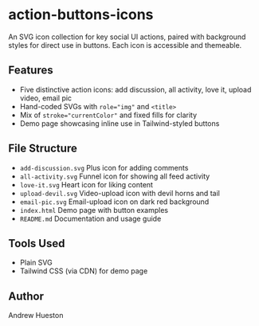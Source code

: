 # action-buttons-icons

An SVG icon collection for key social UI actions, paired with background styles for direct use in buttons. Each icon is accessible and themeable.

## Features

- Five distinctive action icons: add discussion, all activity, love it, upload video, email pic
- Hand-coded SVGs with `role="img"` and `<title>`
- Mix of `stroke="currentColor"` and fixed fills for clarity
- Demo page showcasing inline use in Tailwind-styled buttons

## File Structure

- `add-discussion.svg`  Plus icon for adding comments
- `all-activity.svg`    Funnel icon for showing all feed activity
- `love-it.svg`         Heart icon for liking content
- `upload-devil.svg`    Video-upload icon with devil horns and tail
- `email-pic.svg`       Email-upload icon on dark red background
- `index.html`          Demo page with button examples
- `README.md`           Documentation and usage guide

## Tools Used

- Plain SVG
- Tailwind CSS (via CDN) for demo page

## Author

Andrew Hueston

